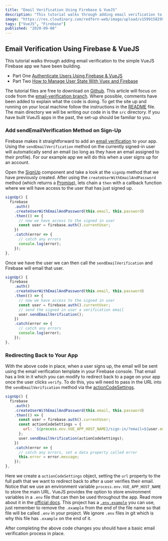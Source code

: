 ```yaml
---
title: "Email Verification Using Firebase & VueJS"
description: "This tutorial walks through adding email verification to the simple VueJS Firebase app we have been building."
image: "https://res.cloudinary.com/redfern-web/image/upload/v1599158299/redfern-dev/png/firebase-vue.png"
tags: ["VueJS", "Firebase"]
published: "2020-09-08"
---
```


## Email Verification Using Firebase & VueJS

This tutorial walks through adding email verification to the simple VueJS Firebase app we have been building.

- Part One [Authenticate Users Using Firebase & VueJS](/articles/authenticate-users-using-firebase-and-vuejs)
- Part Two [How to Manage User State With Vuex and Firebase](/articles/manage-user-state-vuex-and-firebase)

The tutorial files are free to download on [Github](https://github.com/garethredfern/vue-auth-demo). This article will focus on code from the [email-verification branch](https://github.com/garethredfern/vue-auth-demo/tree/email-verification). Where possible, comments have been added to explain what the code is doing. To get the site up and running on your local machine follow the instructions in the [README](https://github.com/garethredfern/vue-auth-demo/blob/email-verification/README.md) file. The main directory we will be writing our code in is the `src` directory. If you have built VueJS apps in the past, the set-up should be familiar to you.

### Add sendEmailVerification Method on Sign-Up

Firebase makes it straightforward to add an [email verification](https://firebase.google.com/docs/auth/web/manage-users#send_a_user_a_verification_email) to your app. Using the `sendEmailVerification` method on the currently signed-in user will automatically send an email (so long as they have an email assigned to their profile). For our example app we will do this when a user signs up for an account.

Open the [SignUp](https://github.com/garethredfern/vue-auth-demo/blob/email-verification/src/components/SignUp.vue#L60) component and take a look at the `signUp` method that we have previously created. After using the `createUserWithEmailAndPassword` method (which returns a [Promise](/articles/javascript-promises)), lets chain a `then` with a callback function where we will have access to the user that has just signed up.

```js
signUp() {
  firebase
    .auth()
    .createUserWithEmailAndPassword(this.email, this.password)
    .then(() => {
	  // now we have access to the signed in user
      const user = firebase.auth().currentUser;
    })
    .catch(error => {
      // catch any errors
      console.log(error);
    });
},
```

Once we have the user we can then call the `sendEmailVerification` and Firebase will email that user.

```js
signUp() {
  firebase
    .auth()
    .createUserWithEmailAndPassword(this.email, this.password)
    .then(() => {
	  // now we have access to the signed in user
      const user = firebase.auth().currentUser;
      // send the signed in user a verification email
      user.sendEmailVerification();
    })
    .catch(error => {
      // catch any errors
      console.log(error);
    });
},

```

### Redirecting Back to Your App

With the above code in place, when a user signs up, the email will be sent using the email verification template in your Firebase console. That email has a link in it which you can modify to redirect back to a page on your app once the user clicks `verify`. To do this, you will need to pass in the URL into the `sendEmailVerification` method via the [actionCodeSettings](https://firebase.google.com/docs/auth/web/passing-state-in-email-actions).

```js
signUp() {
  firebase
    .auth()
    .createUserWithEmailAndPassword(this.email, this.password)
    .then(() => {
      const user = firebase.auth().currentUser;
      const actionCodeSettings = {
        url: `${process.env.VUE_APP_HOST_NAME}/sign-in/?email=${user.email}`,
      };
      user.sendEmailVerification(actionCodeSettings);
    })
    .catch(error => {
      // catch any errors, set a data property called error
      this.error = error.message;
    });
},
```

Here we create a `actionCodeSettings` object, setting the `url` property to the full path that we want to redirect back to after a user verifies their email. Notice that we use an environment variable `process.env.VUE_APP_HOST_NAME` to store the main URL. VueJS provides the option to store environment variables in a `.env` file that can then be used throughout the app. Read more about it in the [official docs](https://cli.vuejs.org/guide/mode-and-env.html#environment-variables). This project has a [`.env.example`](https://github.com/garethredfern/vue-auth-demo/blob/email-verification/.env.example) you can use, just remember to remove the `.example` from the end of the file name so that file will be called `.env` in your project. We ignore `.env` files in git which is why this file has `.example` on the end of it.

After completing the above code changes you should have a basic email verification process in place.
